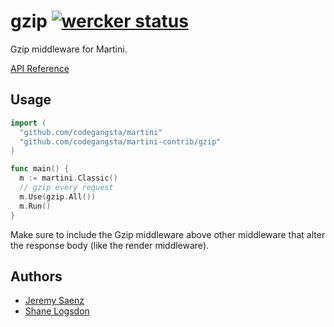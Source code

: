 # gzip [![wercker status](https://app.wercker.com/status/186d65e4d8160cf274ffc5835e6d9795 "wercker status")](https://app.wercker.com/project/bykey/186d65e4d8160cf274ffc5835e6d9795)
Gzip middleware for Martini.

[API Reference](http://godoc.org/github.com/codegangsta/martini-contrib/gzip)

## Usage

~~~ go
import (
  "github.com/codegangsta/martini"
  "github.com/codegangsta/martini-contrib/gzip"
)

func main() {
  m := martini.Classic()
  // gzip every request
  m.Use(gzip.All())
  m.Run()
}

~~~

Make sure to include the Gzip middleware above other middleware that alter the response body (like the render middleware).

## Authors
* [Jeremy Saenz](http://github.com/codegangsta)
* [Shane Logsdon](http://github.com/slogsdon)
